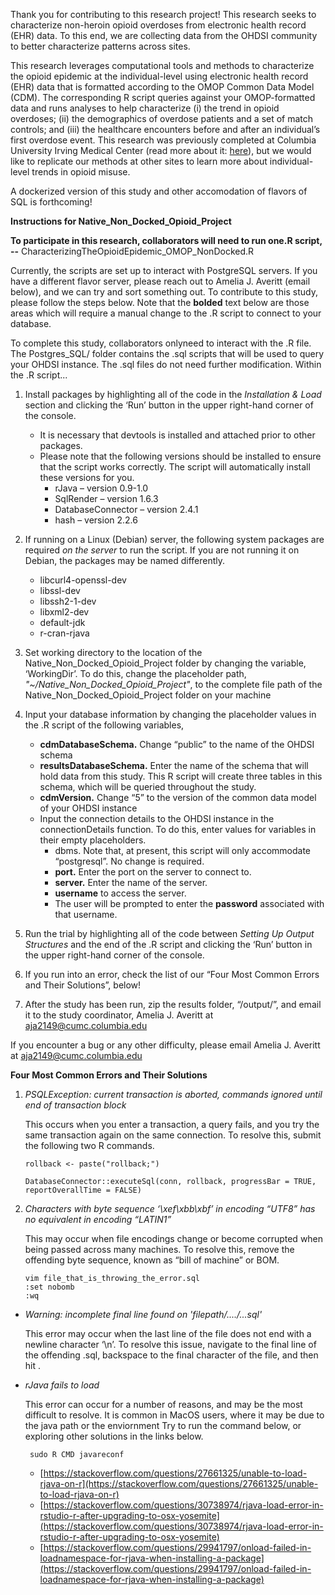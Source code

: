 Thank you for contributing to this research project! This research seeks to characterize non-heroin opioid overdoses from electronic health record (EHR) data. To this end, we are collecting data from the OHDSI community to better characterize patterns across sites.

This research leverages computational tools and methods to characterize the opioid epidemic at the individual-level using electronic health record (EHR) data that is formatted according to the OMOP Common Data Model (CDM). The corresponding R script queries against your OMOP-formatted data and runs analyses to help characterize (i) the trend in opioid overdoses; (ii) the demographics of overdose patients and a set of match controls; and (iii) the healthcare encounters before and after an individual’s first overdose event. This research was previously completed at Columbia University Irving Medical Center (read more about it:  [here](https://academic.oup.com/jamiaopen/advance-article/doi/10.1093/jamiaopen/ooz063/5643943)), but we would like to replicate our methods at other sites to learn more about individual-level trends in opioid misuse.

A dockerized version of this study and other accomodation of flavors of SQL is forthcoming!

**Instructions for Native_Non_Docked_Opioid_Project** 

**To participate in this research, collaborators will need to run  one.R script, --** CharacterizingTheOpioidEpidemic_OMOP_NonDocked.R

Currently, the scripts are set up to interact with PostgreSQL servers. If you have a different flavor server, please reach out to Amelia J. Averitt (email below), and we can try and sort something out. To contribute to this study, please follow the steps below. Note that the  **bolded** text below are those areas which will require a manual change to the .R script to connect to your database.

To complete this study, collaborators  onlyneed to interact with the .R  file. The Postgres_SQL/ folder contains the .sql scripts that will be used to query your OHDSI instance. The .sql files  do not need further modification. Within the .R script...

 1. Install packages by highlighting all of the code in the *Installation & Load* section and clicking the ‘Run’ button in the upper right-hand corner of the console.
	 - It is necessary that devtools is installed and attached prior to other packages.
	 - Please note that the following versions should be installed to ensure that the script works correctly. The script will automatically install these versions for you.
		 -  rJava – version 0.9-1.0
		 - SqlRender – version 1.6.3
		 - DatabaseConnector – version 2.4.1
		 -  hash – version 2.2.6
 2. If running on a Linux (Debian) server, the following system packages are required  *on the server* to run the script. If you are not running it on Debian, the packages may be named differently.
	 - libcurl4-openssl-dev
	 - libssl-dev
	 -  libssh2-1-dev
	 - libxml2-dev
	 - default-jdk
	 - r-cran-rjava
	 
 3. Set working directory to the location of the Native_Non_Docked_Opioid_Project folder by changing the variable, ‘WorkingDir’.  To do this, change the placeholder path,  *"~/Native_Non_Docked_Opioid_Project"*, to the complete file path of the Native_Non_Docked_Opioid_Project folder on your machine
 4. Input your database information by changing the placeholder values in the .R script of the following variables,
 	 - **cdmDatabaseSchema.** Change “public” to the name of the OHDSI schema
 	 - **resultsDatabaseSchema.** Enter the name of the schema that will hold data from this study. This R script will create three tables in this schema, which will be queried throughout the study.
 	 - **cdmVersion.** Change “5” to  the version of the common data model of your OHDSI instance
 	 - Input the connection details to the OHDSI instance in the connectionDetails function. To do this, enter values for variables in their empty placeholders.
	 	 - dbms. Note that, at present, this script will only accommodate “postgresql”. No change is required.
	 	 - **port.** Enter the port on the server to connect to.
	 	 - **server.** Enter the name of the server.
	 	 - **username** to access the server.
	 	 - The user will be prompted to enter the  **password** associated with that username.
 5. Run the trial by highlighting all of the code between *Setting Up Output Structures* and the end of the .R script and clicking the ‘Run’ button in the upper right-hand corner of the console.
 6. If you run into an error, check the list of our “Four Most Common Errors and Their Solutions”, below!
 7. After the study has been run, zip the results folder, “/output/”, and email it to the study coordinator, Amelia J. Averitt at aja2149@cumc.columbia.edu

If you encounter a bug or any other difficulty, please email Amelia J. Averitt at aja2149@cumc.columbia.edu



**Four Most Common Errors and Their Solutions**

 1. *PSQLException: current transaction is aborted, commands ignored until end of transaction block*
 
	 This occurs when you enter a transaction, a query fails, and you try the 		same transaction again on the same connection. To resolve this, submit the following two R commands.

		rollback <- paste("rollback;")

		DatabaseConnector::executeSql(conn, rollback, progressBar = TRUE, reportOverallTime = FALSE)

 3. *Characters with byte sequence ‘\xef\xbb\xbf’ in encoding “UTF8” has no equivalent in encoding “LATIN1”*
	 
	 This may occur when file encodings change or become corrupted when being passed across many machines. To resolve this, remove the offending byte sequence, known as “bill of machine” or BOM.

	
        vim file_that_is_throwing_the_error.sql
        :set nobomb
        :wq

 - *Warning: incomplete final line found on 'filepath/..../...sql'*

	This error may occur when the last line of the file does not end with a newline character ‘\n’. To resolve this issue, navigate to the final line of the offending .sql, backspace to the final character of the file, and then hit <enter>.

 - _rJava fails to load_

	This error can occur for a number of reasons, and may be the most difficult to resolve. It is common in MacOS users, where it may be due to the java path or the enviornment Try to run the command below, or exploring other solutions in the links below.


		sudo R CMD javareconf

	 -	[https://stackoverflow.com/questions/27661325/unable-to-load-rjava-on-r](https://stackoverflow.com/questions/27661325/unable-to-load-rjava-on-r)
	 -	 [https://stackoverflow.com/questions/30738974/rjava-load-error-in-rstudio-r-after-upgrading-to-osx-yosemite](https://stackoverflow.com/questions/30738974/rjava-load-error-in-rstudio-r-after-upgrading-to-osx-yosemite)
	 -	[https://stackoverflow.com/questions/29941797/onload-failed-in-loadnamespace-for-rjava-when-installing-a-package](https://stackoverflow.com/questions/29941797/onload-failed-in-loadnamespace-for-rjava-when-installing-a-package)
